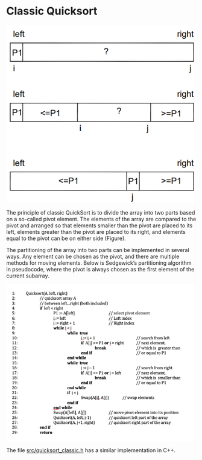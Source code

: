 # Classic Quicksort

<img src="png/classic.png" width="750">

The principle of classic QuickSort is to divide the array into two parts based on a so-called pivot element. The elements of the array are compared to the pivot and arranged so that elements smaller than the pivot are placed to its left, elements greater than the pivot are placed to its right, and elements equal to the pivot can be on either side (Figure).

The partitioning of the array into two parts can be implemented in several ways. Any element can be chosen as the pivot, and there are multiple methods for moving elements. Below is Sedgewick’s partitioning algorithm in pseudocode, where the pivot is always chosen as the first element of the current subarray.

<img src="png/classic_pseudocode.png" width="750">

The file [src/quicksort_classic.h](https://github.com/lautanal/quicksort/blob/master/src/quicksort_classic.h) has a similar implementation in C++.